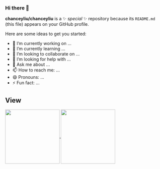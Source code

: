### Hi there 👋

**chanceyliu/chanceyliu** is a ✨ _special_ ✨ repository because its `README.md` (this file) appears on your GitHub profile.

Here are some ideas to get you started:

- 🔭 I’m currently working on ...
- 🌱 I’m currently learning ...
- 👯 I’m looking to collaborate on ...
- 🤔 I’m looking for help with ...
- 💬 Ask me about ...
- 📫 How to reach me: ...
- 😄 Pronouns: ...
- ⚡ Fun fact: ...


## View

<p>
  <a href="https://github.com/chanceyliu/github-readme-stats" title="Go to Source">
    <img height=175 align="center" src="https://github-readme-stats-seven-lovat.vercel.app/api?username=chanceyliu&show_icons=true&theme=vue">
  </a>
  <a href="https://github.com/chanceyliu/github-readme-stats">
  <img height=175 align="center" src="https://github-readme-stats-seven-lovat.vercel.app/api/top-langs/?username=chanceyliu&layout=compact&theme=vue" />
  </a>
</p>
